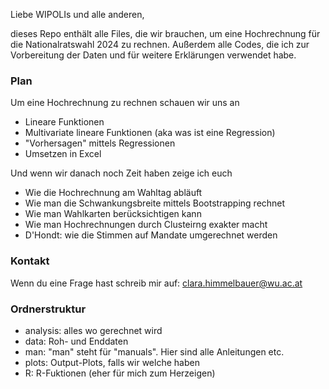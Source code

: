 Liebe WIPOLIs und alle anderen,

dieses Repo enthält alle Files, die wir brauchen, um eine Hochrechnung für die Nationalratswahl 2024 zu rechnen.
Außerdem alle Codes, die ich zur Vorbereitung der Daten und für weitere Erklärungen verwendet habe.

### Plan

Um eine Hochrechnung zu rechnen schauen wir uns an
- Lineare Funktionen
- Multivariate lineare Funktionen (aka was ist eine Regression)
- "Vorhersagen" mittels Regressionen
- Umsetzen in Excel

Und wenn wir danach noch Zeit haben zeige ich euch
- Wie die Hochrechnung am Wahltag abläuft
- Wie man die Schwankungsbreite mittels Bootstrapping rechnet
- Wie man Wahlkarten berücksichtigen kann
- Wie man Hochrechnungen durch Clusteirng exakter macht
- D'Hondt: wie die Stimmen auf Mandate umgerechnet werden

### Kontakt

Wenn du eine Frage hast schreib mir auf: clara.himmelbauer@wu.ac.at

### Ordnerstruktur

- analysis: alles wo gerechnet wird
- data: Roh- und Enddaten
- man: "man" steht für "manuals". Hier sind alle Anleitungen etc.
- plots: Output-Plots, falls wir welche haben
- R: R-Fuktionen (eher für mich zum Herzeigen)
